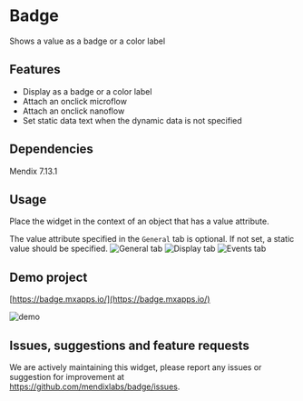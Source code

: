 # Badge

Shows a value as a badge or a color label

## Features

-   Display as a badge or a color label
-   Attach an onclick microflow
-   Attach an onclick nanoflow
-   Set static data text when the dynamic data is not specified

## Dependencies

Mendix 7.13.1

## Usage

Place the widget in the context of an object that has a value attribute.

The value attribute specified in the `General` tab is optional. If not set, a static value should be specified.
![General tab](/assets/General.png) ![Display tab](/assets/Display.png) ![Events tab](/assets/Events.png)

## Demo project

[https://badge.mxapps.io/](https://badge.mxapps.io/)

![demo](/assets/demo.png)

## Issues, suggestions and feature requests

We are actively maintaining this widget, please report any issues or suggestion for improvement at
https://github.com/mendixlabs/badge/issues.
